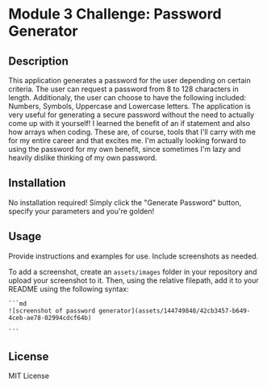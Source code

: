 # Module 3 Challenge: Password Generator

## Description

This application generates a password for the user depending on certain criteria. The user can request a password from 8 to 128 characters in length. Additionaly, the user can choose to have the following included: Numbers, Symbols, Uppercase and Lowercase letters. The application is very useful for generating a secure password without the need to actually come up with it yourself! I learned the benefit of an if statement and also how arrays when coding. These are, of course, tools that I'll carry with me for my entire career and that excites me. I'm actually looking forward to using the password for my own benefit, since sometimes I'm lazy and heavily dislike thinking of my own password.

## Installation

No installation required! Simply click the "Generate Password" button, specify your parameters and you're golden!

## Usage

Provide instructions and examples for use. Include screenshots as needed.

To add a screenshot, create an `assets/images` folder in your repository and upload your screenshot to it. Then, using the relative filepath, add it to your README using the following syntax:

    ```md
    ![screenshot of password generator](assets/144749848/42cb3457-b649-4ceb-ae78-02994cdcf64b)

    ```

## License

MIT License


